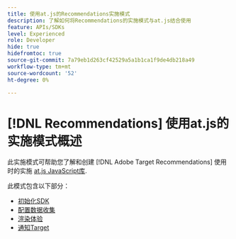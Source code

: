 ```yaml
---
title: 使用at.js的Recommendations实施模式
description: 了解如何将Recommendations的实施模式与at.js结合使用
feature: APIs/SDKs
level: Experienced
role: Developer
hide: true
hidefromtoc: true
source-git-commit: 7a79eb1d263cf42529a5a1b1ca1f9de4db218a49
workflow-type: tm+mt
source-wordcount: '52'
ht-degree: 0%

---
```


# [!DNL Recommendations] 使用at.js的实施模式概述

此实施模式可帮助您了解和创建 [!DNL Adobe Target Recommendations] 使用时的实施 [at.js JavaScript库](/help/dev/implement/client-side/atjs/how-atjs-works/overview.md).

此模式包含以下部分：

* [初始化SDK](/help/dev/patterns/recs-atjs/initialize-sdk.md)
* [配置数据收集](/help/dev/patterns/recs-atjs/data-collection.md)
* [渲染体验](/help/dev/patterns/recs-atjs/render-experiences.md)
* [通知Target](/help/dev/patterns/recs-atjs/notify-target.md)

